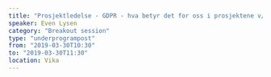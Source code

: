 ```yaml
---
title: "Prosjektledelse - GDPR - hva betyr det for oss i prosjektene v/Even Lysen"
speaker: Even Lysen
category: "Breakout session"
type: "underprogrampost"
from: "2019-03-30T10:30"
to: "2019-03-30T11:30"
location: Vika
---
```

